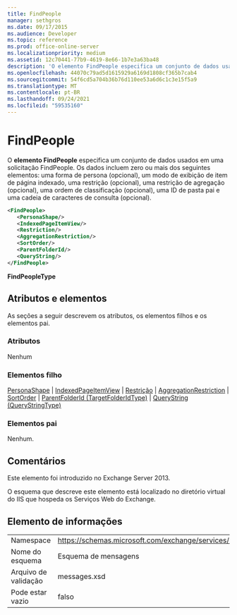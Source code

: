 ```yaml
---
title: FindPeople
manager: sethgros
ms.date: 09/17/2015
ms.audience: Developer
ms.topic: reference
ms.prod: office-online-server
ms.localizationpriority: medium
ms.assetid: 12c70441-77b9-4619-8e66-1b7e3a63ba48
description: 'O elemento FindPeople especifica um conjunto de dados usados em uma solicitação FindPeople. Os dados incluem zero ou mais dos seguintes elementos: uma forma de persona (opcional), um modo de exibição de item de página indexado, uma restrição (opcional), uma restrição de agregação (opcional), uma ordem de classificação (opcional), uma ID de pasta pai e uma cadeia de caracteres de consulta (opcional).'
ms.openlocfilehash: 44070c79ad5d1615929a6169d1808cf365b7cab4
ms.sourcegitcommit: 54f6cd5a704b36b76d110ee53a6d6c1c3e15f5a9
ms.translationtype: MT
ms.contentlocale: pt-BR
ms.lasthandoff: 09/24/2021
ms.locfileid: "59535160"
---
```

# <a name="findpeople"></a>FindPeople

O **elemento FindPeople** especifica um conjunto de dados usados em uma solicitação FindPeople. Os dados incluem zero ou mais dos seguintes elementos: uma forma de persona (opcional), um modo de exibição de item de página indexado, uma restrição (opcional), uma restrição de agregação (opcional), uma ordem de classificação (opcional), uma ID de pasta pai e uma cadeia de caracteres de consulta (opcional). 
  
```XML
<FindPeople>
   <PersonaShape/>
   <IndexedPageItemView/>
   <Restriction/>
   <AggregationRestriction/>
   <SortOrder/>
   <ParentFolderId/>
   <QueryString/>
</FindPeople>
```

 **FindPeopleType**
## <a name="attributes-and-elements"></a>Atributos e elementos

As seções a seguir descrevem os atributos, os elementos filhos e os elementos pai.
  
### <a name="attributes"></a>Atributos

Nenhum
  
### <a name="child-elements"></a>Elementos filho

[PersonaShape](personashape.md)  |  [IndexedPageItemView](indexedpageitemview.md)  |  [Restrição](restriction.md)  |  [AggregationRestriction](aggregationrestriction.md)  |  [SortOrder](sortorder.md)  |  [ParentFolderId (TargetFolderIdType)](parentfolderid-targetfolderidtype.md)  |  [QueryString (QueryStringType)](querystring-querystringtype.md)
  
### <a name="parent-elements"></a>Elementos pai

Nenhum.
  
## <a name="remarks"></a>Comentários

Este elemento foi introduzido no Exchange Server 2013.
  
O esquema que descreve este elemento está localizado no diretório virtual do IIS que hospeda os Serviços Web do Exchange.
  
## <a name="element-information"></a>Elemento de informações

|||
|:-----|:-----|
|Namespace  <br/> |https://schemas.microsoft.com/exchange/services/2006/messages  <br/> |
|Nome do esquema  <br/> |Esquema de mensagens  <br/> |
|Arquivo de validação  <br/> |messages.xsd  <br/> |
|Pode estar vazio  <br/> |falso  <br/> |
   


